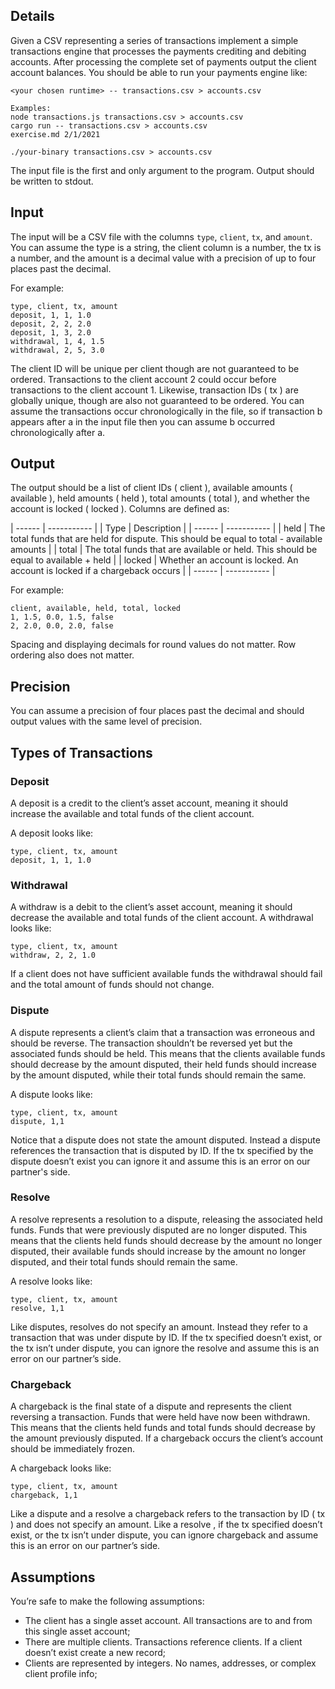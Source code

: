 ## Details

Given a CSV representing a series of transactions implement a simple transactions engine that processes
the payments crediting and debiting accounts. After processing the complete set of payments output the
client account balances.
You should be able to run your payments engine like:
```
<your chosen runtime> -- transactions.csv > accounts.csv

Examples:
node transactions.js transactions.csv > accounts.csv
cargo run -- transactions.csv > accounts.csv
exercise.md 2/1/2021

./your-binary transactions.csv > accounts.csv
```

The input file is the first and only argument to the program. Output should be written to stdout.

## Input

The input will be a CSV file with the columns `type`, `client`, `tx`, and `amount`. You can assume the type
is a string, the client column is a number, the tx is a number, and the amount is a decimal value with a
precision of up to four places past the decimal.

For example:
```
type, client, tx, amount
deposit, 1, 1, 1.0
deposit, 2, 2, 2.0
deposit, 1, 3, 2.0
withdrawal, 1, 4, 1.5
withdrawal, 2, 5, 3.0
```

The client ID will be unique per client though are not guaranteed to be ordered. Transactions to the client
account 2 could occur before transactions to the client account 1. Likewise, transaction IDs ( tx ) are
globally unique, though are also not guaranteed to be ordered. You can assume the transactions occur
chronologically in the file, so if transaction b appears after a in the input file then you can assume b
occurred chronologically after a.

## Output

The output should be a list of client IDs ( client ), available amounts ( available ), held amounts ( held
), total amounts ( total ), and whether the account is locked ( locked ). Columns are defined as:

| ------ | ----------- |
| Type   | Description |
| ------ | ----------- |
| held   | The total funds that are held for dispute. This should be equal to total - available amounts |
| total  | The total funds that are available or held. This should be equal to available + held |
| locked | Whether an account is locked. An account is locked if a chargeback occurs |
| ------ | ----------- |

For example:
```
client, available, held, total, locked
1, 1.5, 0.0, 1.5, false
2, 2.0, 0.0, 2.0, false
```
Spacing and displaying decimals for round values do not matter. Row ordering also does not matter.

## Precision

You can assume a precision of four places past the decimal and should output values with the same level
of precision.

## Types of Transactions

### Deposit

A deposit is a credit to the clientʼs asset account, meaning it should increase the available and total funds
of the client account.

A deposit looks like:
```
type, client, tx, amount
deposit, 1, 1, 1.0
```
### Withdrawal

A withdraw is a debit to the clientʼs asset account, meaning it should decrease the available and total
funds of the client account.
A withdrawal looks like:
```
type, client, tx, amount
withdraw, 2, 2, 1.0
```
If a client does not have sufficient available funds the withdrawal should fail and the total amount of funds
should not change.

### Dispute

A dispute represents a clientʼs claim that a transaction was erroneous and should be reverse. The
transaction shouldnʼt be reversed yet but the associated funds should be held. This means that the clients
available funds should decrease by the amount disputed, their held funds should increase by the amount
disputed, while their total funds should remain the same.

A dispute looks like:

```
type, client, tx, amount
dispute, 1,1
```
Notice that a dispute does not state the amount disputed. Instead a dispute references the transaction
that is disputed by ID. If the tx specified by the dispute doesnʼt exist you can ignore it and assume this is
an error on our partner's side.

### Resolve

A resolve represents a resolution to a dispute, releasing the associated held funds. Funds that were
previously disputed are no longer disputed. This means that the clients held funds should decrease by the
amount no longer disputed, their available funds should increase by the amount no longer disputed, and
their total funds should remain the same.

A resolve looks like:
```
type, client, tx, amount
resolve, 1,1
```
Like disputes, resolves do not specify an amount. Instead they refer to a transaction that was under
dispute by ID. If the tx specified doesnʼt exist, or the tx isnʼt under dispute, you can ignore the resolve and
assume this is an error on our partnerʼs side.

### Chargeback

A chargeback is the final state of a dispute and represents the client reversing a transaction. Funds that
were held have now been withdrawn. This means that the clients held funds and total funds should
decrease by the amount previously disputed. If a chargeback occurs the clientʼs account should be
immediately frozen.

A chargeback looks like:
```
type, client, tx, amount
chargeback, 1,1
```

Like a dispute and a resolve a chargeback refers to the transaction by ID ( tx ) and does not specify
an amount. Like a resolve , if the tx specified doesnʼt exist, or the tx isnʼt under dispute, you can ignore
chargeback and assume this is an error on our partnerʼs side.

## Assumptions

Youʼre safe to make the following assumptions:

- The client has a single asset account. All transactions are to and from this single asset account;
- There are multiple clients. Transactions reference clients. If a client doesnʼt exist create a new record;
- Clients are represented by integers. No names, addresses, or complex client profile info;
